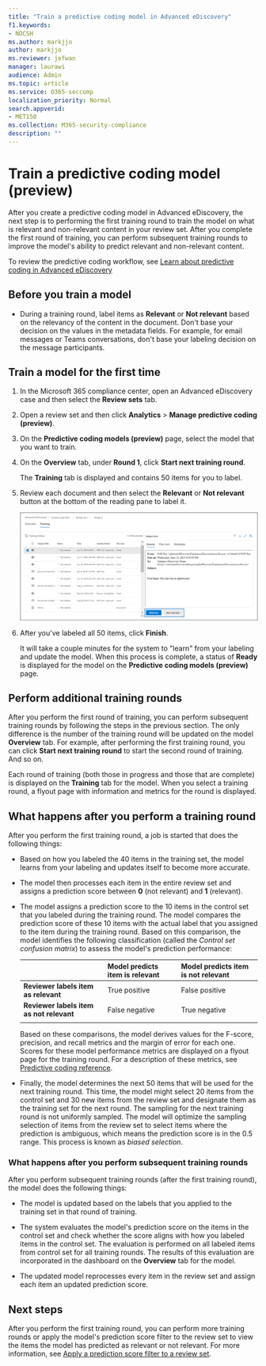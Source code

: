 ```yaml
---
title: "Train a predictive coding model in Advanced eDiscovery"
f1.keywords:
- NOCSH
ms.author: markjjo
author: markjjo
ms.reviewer: jefwan
manager: laurawi
audience: Admin
ms.topic: article
ms.service: O365-seccomp
localization_priority: Normal
search.appverid: 
- MET150
ms.collection: M365-security-compliance
description: ""
---
```


# Train a predictive coding model (preview)

After you create a predictive coding model in Advanced eDiscovery, the next step is to performing the first training round to train the model on what is relevant and non-relevant content in your review set. After you complete the first round of training, you can perform subsequent training rounds to improve the model's ability to predict relevant and non-relevant content.

To review the predictive coding workflow, see [Learn about predictive coding in Advanced eDiscovery ](predictive-coding-overview.md#the-predictive-coding-workflow)

## Before you train a model

- During a training round, label items as **Relevant** or **Not relevant** based on the relevancy of the content in the document. Don't base your decision on the values in the metadata fields. For example, for email messages or Teams conversations, don't base your labeling decision on the message participants. 

## Train a model for the first time

1. In the Microsoft 365 compliance center, open an Advanced eDiscovery case and then select the **Review sets** tab.

2. Open a review set and then click **Analytics** > **Manage predictive coding (preview)**.

3. On the **Predictive coding models (preview)** page, select the model that you want to train.

4. On the **Overview** tab, under **Round 1**, click **Start next training round**.

   The **Training** tab is displayed and contains 50 items for you to label.

5. Review each document and then select the **Relevant** or **Not relevant** button at the bottom of the reading pane to label it.

   ![Label each document as relevant or not relevant](..\media\TrainModel1.png)

6. After you've labeled all 50 items, click **Finish**.

    It will take a couple minutes for the system to "learn" from your labeling and update the model. When this process is complete, a status of **Ready** is displayed for the model on the **Predictive coding models (preview)** page.

## Perform additional training rounds

After you perform the first round of training, you can perform subsequent training rounds by following the steps in the previous section. The only difference is the number of the training round will be updated on the model **Overview** tab. For example, after performing the first training round, you can click **Start next training round** to start the second round of training. And so on.

Each round of training (both those in progress and those that are complete) is displayed on the **Training** tab for the model. When you select a training round, a flyout page with information and metrics for the round is displayed.

## What happens after you perform a training round

After you perform the first training round, a job is started that does the following things:

- Based on how you labeled the 40 items in the training set, the model learns from your labeling and updates itself to become more accurate.

- The model then processes each item in the entire review set and assigns a prediction score between **0** (not relevant) and **1** (relevant).  

- The model assigns a prediction score to the 10 items in the control set that you labeled during the training round. The model compares the prediction score of these 10 items with the actual label that you assigned to the item during the training round. Based on this comparison, the model identifies the following classification (called the *Control set confusion matrix*) to assess the model's prediction performance:
  
  |          |Model predicts item is relevant |Model predicts item is not relevant |
  |:---------|:---------|:---------|
  |**Reviewer labels item as relevant**| True positive| False positive |
  |**Reviewer labels item as not relevant**| False negative |True negative |
  ||||

  Based on these comparisons, the model derives values for the F-score, precision, and recall metrics and the margin of error for each one. Scores for these model performance metrics are displayed on a flyout page for the training round. For a description of these metrics, see [Predictive coding reference](predictive-coding-reference.md).

- Finally, the model determines the next 50 items that will be used for the next training round. This time, the model might select 20 items from the control set and 30 new items from the review set and designate them as the training set for the next round. The sampling for the next training round is not uniformly sampled. The model will optimize the sampling selection of items from the review set to select items where the prediction is ambiguous, which means the prediction score is in the 0.5 range. This process is known as *biased selection*.

### What happens after you perform subsequent training rounds

After you perform subsequent training rounds (after the first training round), the model does the following things:

- The model is updated based on the labels that you applied to the training set in that round of training.

- The system evaluates the model's prediction score on the items in the control set and check whether the score aligns with how you labeled items in the control set. The evaluation is performed on all labeled items from control set for all training rounds. The results of this evaluation are incorporated in the dashboard on the **Overview** tab for the model.

- The updated model reprocesses every item in the review set and assign each item an updated prediction score.

## Next steps

After you perform the first training round, you can perform more training rounds or apply the model's prediction score filter to the review set to view the items the model has predicted as relevant or not relevant. For more information, see [Apply a prediction score filter to a review set](predictive-coding-apply-prediction-filter.md).
